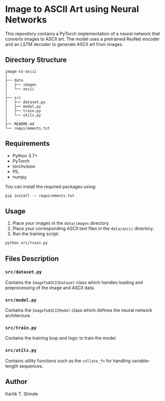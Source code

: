 # Image to ASCII Art using Neural Networks

This repository contains a PyTorch implementation of a neural network that converts images to ASCII art. The model uses a pretrained ResNet encoder and an LSTM decoder to generate ASCII art from images.

## Directory Structure

```
image-to-ascii
│
├── data
│   ├── images
│   └── ascii
│
├── src
│   ├── dataset.py
│   ├── model.py
│   ├── train.py
│   └── utils.py
│
├── README.md
└── requirements.txt
```

## Requirements

- Python 3.7+
- PyTorch
- torchvision
- PIL
- numpy

You can install the required packages using:

```bash
pip install -r requirements.txt
```

## Usage

1. Place your images in the `data/images` directory.
2. Place your corresponding ASCII text files in the `data/ascii` directory.
3. Run the training script:

```bash
python src/train.py
```

## Files Description

### `src/dataset.py`

Contains the `ImageToASCIIDataset` class which handles loading and preprocessing of the image and ASCII data.

### `src/model.py`

Contains the `ImageToASCIIModel` class which defines the neural network architecture.

### `src/train.py`

Contains the training loop and logic to train the model.

### `src/utils.py`

Contains utility functions such as the `collate_fn` for handling variable-length sequences.

## Author

Kartik T. Shinde